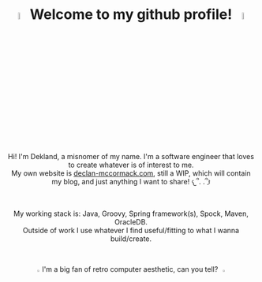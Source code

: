 <h1 align="center"> <img src="https://media1.giphy.com/media/v1.Y2lkPTc5MGI3NjExaWYyczBraHNmZzJmdHQzcmw0cnlrZXMza3IyaXBtOWNrcjBzZW51dyZlcD12MV9pbnRlcm5hbF9naWZfYnlfaWQmY3Q9cw/3pV1IMQQMHYTw7gR8y/giphy.gif" width="6%"> Welcome to my github profile! <img src="https://media1.giphy.com/media/v1.Y2lkPTc5MGI3NjExaWYyczBraHNmZzJmdHQzcmw0cnlrZXMza3IyaXBtOWNrcjBzZW51dyZlcD12MV9pbnRlcm5hbF9naWZfYnlfaWQmY3Q9cw/3pV1IMQQMHYTw7gR8y/giphy.gif" width="6%"> </h1>
<br>
<p align="center">
  Hi! I'm Dekland, a misnomer of my name. I'm a software engineer that loves to create whatever is of interest to me.
  <br /> My own website is <a href="https://github.com/DeklandSP" target="_blank">declan-mccormack.com</a>, still a WIP, which will contain my blog, and just anything I want to share! 𐔌՞. .՞𐦯
</p>
<br>

<p align="center">
  My working stack is: Java, Groovy, Spring framework(s), Spock, Maven, OracleDB.<br /> Outside of work I use whatever I find useful/fitting to what I wanna build/create.
</p>
<br>

<p align="center">
<img src="https://media4.giphy.com/media/v1.Y2lkPTc5MGI3NjExMjZqbXlmNnRjMnVwcnZhYmM5bzFpM2hxYzZ2aWthdHJ5cWcxOWRrbSZlcD12MV9pbnRlcm5hbF9naWZfYnlfaWQmY3Q9cw/32McaxRxhMAJOQxQGG/giphy.gif" width="3%">I'm a big fan of retro computer aesthetic, can you tell? <img src="https://media4.giphy.com/media/v1.Y2lkPTc5MGI3NjExMjZqbXlmNnRjMnVwcnZhYmM5bzFpM2hxYzZ2aWthdHJ5cWcxOWRrbSZlcD12MV9pbnRlcm5hbF9naWZfYnlfaWQmY3Q9cw/32McaxRxhMAJOQxQGG/giphy.gif" width="3%">
</p>

<!--I got my gifs from this lovely talented persons GIPHY: https://giphy.com/dinchenix-->
